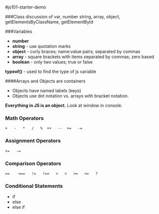 #js101-starter-demo

###Class discussion of var, number string, array, object, getElementsByClassName, getElementById

###Variables
* __number__
* __string__ - use quotation marks
* __object__ - curly braces; name:value pairs; separated by commas
* __array__ - square brackets with items separated by commas; zero based
* __boolean__ - only two values; true or false

__typeof()__ - used to find the type of js variable

####Arrays and Objects are containers
* Objects have named labels (keys)
* Objects use dot notation vs. arrays with bracket notation. 

__Everything in JS is an object.__ Look at window in console.

### Math Operators
```
+   -   *   /   %  ++   --  +=   -=
```

### Assignment Operators
```
+=   -=
```

### Comparison Operators
```
==    ===   !=   !==   >   <   >=   <=   ?
```

### Conditional Statements
* if
* else
* else if
